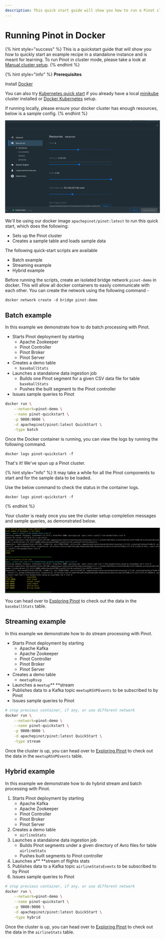 ```yaml
---
description: This quick start guide will show you how to run a Pinot cluster using Docker.
---
```


# Running Pinot in Docker

{% hint style="success" %}
This is a quickstart guide that will show you how to quickly start an example recipe in a standalone instance and is meant for learning. To run Pinot in cluster mode, please take a look at [Manual cluster setup](advanced-pinot-setup.md).
{% endhint %}

{% hint style="info" %}
**Prerequisites**

Install [Docker](https://hub.docker.com/editions/community/docker-ce-desktop-mac)

You can also try [Kubernetes quick start](kubernetes-quickstart.md) if you already have a local [minikube](https://kubernetes.io/docs/tasks/tools/install-minikube/) cluster installed or [Docker Kubernetes](https://www.docker.com/products/kubernetes) setup.

If running locally, please ensure your docker cluster has enough resources, below is a sample config.
{% endhint %}

![](<../../.gitbook/assets/image (4).png>)

We'll be using our docker image `apachepinot/pinot:latest` to run this quick start, which does the following:

* Sets up the Pinot cluster
* Creates a sample table and loads sample data

The following quick-start scripts are available&#x20;

* Batch example
* Streaming example
* Hybrid example

Before running the scripts, create an isolated bridge network `pinot-demo` in docker. This will allow all docker containers to easily communicate with each other. You can create the network using the following command -&#x20;

```
docker network create -d bridge pinot-demo
```

## Batch example

In this example we demonstrate how to do batch processing with Pinot.

* Starts Pinot deployment by starting
  * Apache Zookeeper
  * Pinot Controller
  * Pinot Broker
  * Pinot Server
* Creates a demo table
  * `baseballStats`
* Launches a standalone data ingestion job
  * Builds one Pinot segment for a given CSV data file for table `baseballStats`
  * Pushes the built segment to the Pinot controller
* Issues sample queries to Pinot

```bash
docker run \
    --network=pinot-demo \
    --name pinot-quickstart \
    -p 9000:9000 \
    -d apachepinot/pinot:latest QuickStart \
    -type batch
```

Once the Docker container is running, you can view the logs by running the following command.

```
docker logs pinot-quickstart -f
```

That's it! We've spun up a Pinot cluster.&#x20;

{% hint style="info" %}
It may take a while for all the Pinot components to start and for the sample data to be loaded.&#x20;

Use the below command to check the status in the container logs.

```
docker logs pinot-quickstart -f
```
{% endhint %}

Your cluster is ready once you see the cluster setup completion messages and sample queries, as demonstrated below.

![Cluster Setup Completion Example ](<../../.gitbook/assets/image (28) (1) (1).png>)

You can head over to [Exploring Pinot](../components/exploring-pinot.md) to check out the data in the `baseballStats` table.

## Streaming example

In this example we demonstrate how to do stream processing with Pinot.

* Starts Pinot deployment by starting
  * Apache Kafka
  * Apache Zookeeper
  * Pinot Controller
  * Pinot Broker
  * Pinot Server
* Creates a demo table
  * `meetupRsvp`
* Launches a `meetup`** **stream
* Publishes data to a Kafka topic `meetupRSVPEvents` to be subscribed to by Pinot
* Issues sample queries to Pinot

```bash
# stop previous container, if any, or use different network
docker run \
    --network=pinot-demo \
    --name pinot-quickstart \
    -p 9000:9000 \
    -d apachepinot/pinot:latest QuickStart \
    -type stream
```

Once the cluster is up, you can head over to  [Exploring Pinot](../components/exploring-pinot.md) to check out the data in the `meetupRSVPEvents` table.

## Hybrid example

In this example we demonstrate how to do hybrid stream and batch processing with Pinot.

1. Starts Pinot deployment by starting
   * Apache Kafka
   * Apache Zookeeper
   * Pinot Controller
   * Pinot Broker
   * Pinot Server
2. Creates a demo table
   * `airlineStats`
3. Launches a standalone data ingestion job
   * Builds Pinot segments under a given directory of Avro files for table `airlineStats`
   * Pushes built segments to Pinot controller
4. Launches a** **stream of flights stats
5. Publishes data to a Kafka topic `airlineStatsEvents` to be subscribed to by Pinot
6. Issues sample queries to Pinot&#x20;

```bash
# stop previous container, if any, or use different network
docker run \
    --network=pinot-demo \
    --name pinot-quickstart \
    -p 9000:9000 \
    -d apachepinot/pinot:latest QuickStart \
    -type hybrid
```

Once the cluster is up, you can head over to  [Exploring Pinot](../components/exploring-pinot.md) to check out the data in the `airlineStats` table.
